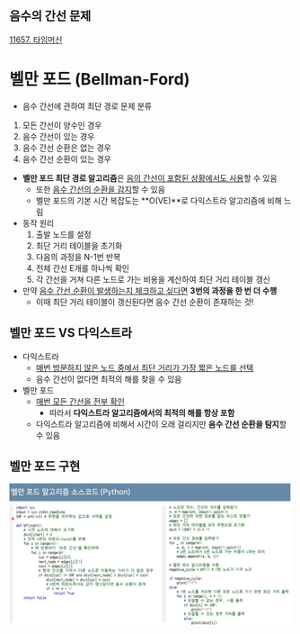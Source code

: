 ## 음수의 간선 문제 
[11657. 타임머신](https://www.acmicpc.net/problem/11657)

# 벨만 포드 (Bellman-Ford)
* 음수 간선에 관하여 최단 경로 문제 분류
1. 모든 간선이 양수인 경우
2. 음수 간선이 있는 경우
  1. 음수 간선 순환은 없는 경우
  2. 음수 간선 순환이 있는 경우
* **벨만 포드 최단 경로 알고리즘**은 <u>음의 간선이 포함된 상황에서도 사용</u>할 수 있음
  * 또한 <u>음수 간선의 순환을 감지</u>할 수 있음
  * 벨만 포드의 기본 시간 복잡도는 **O(VE)**로 다익스트라 알고리즘에 비해 느림
* 동작 원리
  1. 출발 노드를 설정
  2. 최단 거리 테이블을 초기화
  3. 다음의 과정을 N-1번 반복
    1. 전체 간선 E개를 하나씩 확인
    2. 각 간선을 거쳐 다른 노드로 가는 비용을 계산하여 최단 거리 테이블 갱신
* 만약 <u>음수 간선 순환이 발생하는지 체크하고 싶다면</u> **3번의 과정을 한 번 더 수행**
  * 이때 최단 거리 테이블이 갱신된다면 음수 간선 순환이 존재하는 것!

## 벨만 포드 VS 다익스트라
* 다익스트라
  * <u>매번 방문하지 않은 노드 중에서 최단 거리가 가장 짧은 노드를 선택</u>
  * 음수 간선이 없다면 최적의 해를 찾을 수 있음
* 벨만 포드
  * <u>매번 모든 간선을 전부 확인</u>
    * 따라서 **다익스트라 알고리즘에서의 최적의 해를 항상 포함**
  * 다익스트라 알고리즘에 비해서 시간이 오래 걸리지만 **음수 간선 순환을 탐지**할 수 있음

## 벨만 포드 구현
![Alt text](images/12_bellman-ford_py.png)
